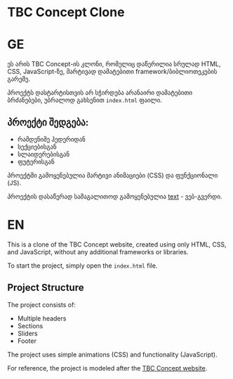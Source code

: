 # TBC Concept Clone

# GE

ეს არის TBC Concept-ის კლონი, რომელიც დაწერილია სრულად HTML, CSS, JavaScript-ზე, მარტივად დამატებითი framework/ბიბლიოთეკების გარეშე.

პროექტს დასტარტისთვის არ სჭირდება არანაირი დამატებითი ბრძანებები, უბრალოდ გახსენით `index.html` ფაილი.

## პროექტი შედგება:

- რამდენიმე ჰედერიდან
- სექციებისგან
- სლაიდერებისგან
- ფუტერისგან

პროექტში გამოყენებულია მარტივი ანიმაციები (CSS) და ფუნქციონალი (JS).

პროექტის დასაწერად სამაგალითოდ გამოყენებულია [text](https://tbcconcept.ge/ge) - ვებ-გვერდი.

# EN

This is a clone of the TBC Concept website, created using only HTML, CSS, and JavaScript, without any additional frameworks or libraries.

To start the project, simply open the `index.html` file.

## Project Structure

The project consists of:

- Multiple headers
- Sections
- Sliders
- Footer

The project uses simple animations (CSS) and functionality (JavaScript).

For reference, the project is modeled after the [TBC Concept website](https://tbcconcept.ge/ge).
